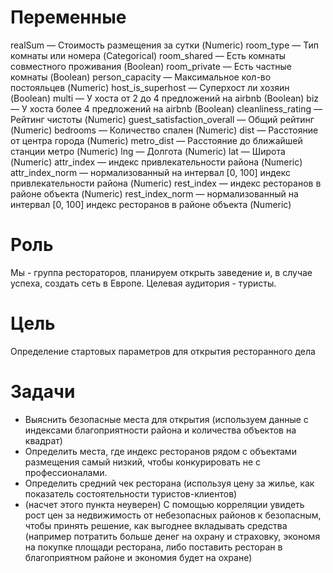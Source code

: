 # Переменные
realSum — Стоимость размещения за сутки (Numeric)
room_type — Тип комнаты или номера (Categorical)
room_shared — Есть комнаты совместного проживания (Boolean)
room_private — Есть частные комнаты (Boolean)
person_capacity — Максимальное кол-во постояльцев (Numeric)
host_is_superhost — Суперхост ли хозяин (Boolean)
multi — У хоста от 2 до 4 предложений на airbnb (Boolean)
biz — У хоста более 4 предложений на airbnb (Boolean)
cleanliness_rating — Рейтинг чистоты (Numeric)
guest_satisfaction_overall — Общий рейтинг (Numeric)
bedrooms — Количество спален (Numeric)
dist — Расстояние от центра города (Numeric)
metro_dist — Расстояние до ближайшей станции метро (Numeric)
lng — Долгота (Numeric)
lat — Широта (Numeric)
attr_index — индекс привлекательности района (Numeric)
attr_index_norm — нормализованный на интервал [0, 100] индекс привлекательности района (Numeric)
rest_index — индекс ресторанов в районе объекта (Numeric)
rest_index_norm — нормализованный на интервал [0, 100] индекс ресторанов в районе объекта (Numeric)

# Роль
Мы - группа рестораторов, планируем открыть заведение и, в случае успеха, создать сеть в Европе. Целевая аудитория - туристы.

# Цель
Определение стартовых параметров для открытия ресторанного дела

# Задачи
- Выяснить безопасные места для открытия (используем данные с индексами благоприятности района и количества объектов на квадрат)
- Определить места, где индекс ресторанов рядом с объектами размещения самый низкий, чтобы конкурировать не с профессионалами.
- Определить средний чек ресторана (используя цену за жилье, как показатель состоятельности туристов-клиентов)
- (насчет этого пункта неуверен) С помощью корреляции увидеть рост цен за недвижимость от небезопасных районов к безопасным, чтобы принять решение, как выгоднее вкладывать средства (например потратить больше денег на охрану и страховку, экономя на покупке площади ресторана, либо поставить ресторан в благоприятном районе и экономия будет на охране)



